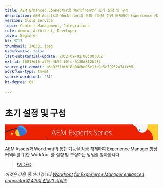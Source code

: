 ```yaml
---
title: AEM Enhanced Connector용 Workfront의 초기 설정 및 구성
description: AEM Assets과 Workfront의 통합 기능을 잠금 해제하여 Experience Manager 향상 커넥터를 위한 Workfront을 설정 및 구성하는 방법을 알아봅니다.
version: Cloud Service
topic: Content Management, Integrations
role: Admin, Architect, Developer
level: Beginner
kt: 9717
thumbnail: 340331.jpeg
hidefromtoc: false
last-substantial-update: 2022-09-02T00:00:00Z
exl-id: f0018d16-af96-4b92-b0fc-6130d812bf8f
source-git-commit: b3e9251bdb18a008be95c1fa9e5c79252a74fc98
workflow-type: tm+mt
source-wordcount: '81'
ht-degree: 0%

---
```


# 초기 설정 및 구성

![AEM Experts Series](./assets/banner.png)

AEM Assets과 Workfront의 통합 기능을 잠금 해제하여 Experience Manager 향상 커넥터를 위한 Workfront을 설정 및 구성하는 방법을 알아봅니다.

>[!VIDEO](https://video.tv.adobe.com/v/340331?quality=12&learn=on)

_이것은 다음 중 하나입니다 [Workfront for Experience Manager enhanced connector의 4가지 전문가 시리즈](./overview.md)_
